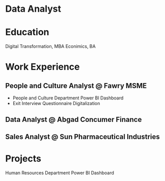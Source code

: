 # Data Analyst
# Education
Digital Transformation, MBA
Econimics, BA

# Work Experience
## People and Culture Analyst @ Fawry MSME
- People and Culture Department Power BI Dashboard
-  Exit Interview Questionnaire Digitalization  
## Data Analyst @ Abgad Concumer Finance
## Sales Analyst @ Sun Pharmaceutical Industries

# Projects
Human Resources Department Power BI Dashboard

